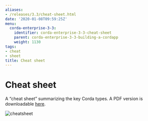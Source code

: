 ```yaml
---
aliases:
- /releases/3.3/cheat-sheet.html
date: '2020-01-08T09:59:25Z'
menu:
  corda-enterprise-3-3:
    identifier: corda-enterprise-3-3-cheat-sheet
    parent: corda-enterprise-3-3-building-a-cordapp
    weight: 1130
tags:
- cheat
- sheet
title: Cheat sheet
---
```



# Cheat sheet

A “cheat sheet” summarizing the key Corda types. A PDF version is downloadable [here](/en/pdf/corda-cheat-sheet.pdf).

![cheatsheet](/en/images/cheatsheet.jpg "cheatsheet")

